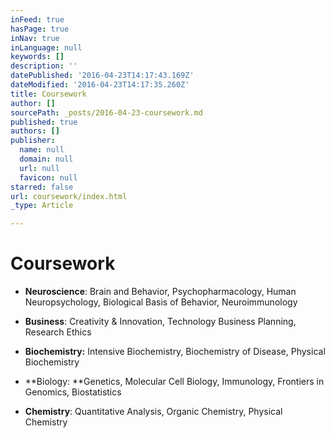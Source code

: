 ```yaml
---
inFeed: true
hasPage: true
inNav: true
inLanguage: null
keywords: []
description: ''
datePublished: '2016-04-23T14:17:43.169Z'
dateModified: '2016-04-23T14:17:35.260Z'
title: Coursework
author: []
sourcePath: _posts/2016-04-23-coursework.md
published: true
authors: []
publisher:
  name: null
  domain: null
  url: null
  favicon: null
starred: false
url: coursework/index.html
_type: Article

---
```

# Coursework

* **Neuroscience**: Brain and Behavior, Psychopharmacology, Human Neuropsychology, Biological Basis of Behavior, Neuroimmunology

* **Business**: Creativity & Innovation, Technology Business Planning, Research Ethics

* **Biochemistry:** Intensive Biochemistry, Biochemistry of Disease, Physical Biochemistry

* **Biology: **Genetics, Molecular Cell Biology, Immunology, Frontiers in Genomics, Biostatistics

* **Chemistry**: Quantitative Analysis, Organic Chemistry, Physical Chemistry